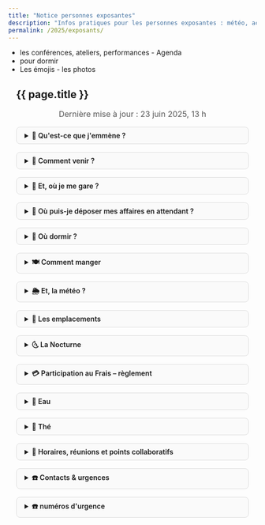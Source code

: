 ```yaml
---
title: "Notice personnes exposantes"
description: "Infos pratiques pour les personnes exposantes : météo, accès, emplacements, participation, repas, eau…"
permalink: /2025/exposants/
---
```


<style>
.wrapper { max-width: 50rem; margin: 0 auto; padding: 0 1rem; }
.update { text-align:center; font-size: 1rem; color: #555; margin-bottom: 1rem; }
details { margin: 1rem 0; border: 1px solid #ddd; border-radius: 0.5rem; padding: 0.5rem 1rem; background:#fafafa; }
summary { font-weight: 600; cursor: pointer; }
@media print {
  details { page-break-inside: avoid; border:none; background:none; }
  summary { font-weight:bold; font-size:1.1rem; }
}
</style>


- les conférences, ateliers, performances - Agenda
- pour dormir
- Les émojis - les photos


<section class="section">
  <div class="wrapper" markdown="1">

# {{ page.title }}

<p class="update">Dernière mise à jour : 23&nbsp;juin&nbsp;2025, 13 h</p>

<details markdown="1">
<summary>🎒 Qu'est-ce que j'emmène ?</summary>

Ta Checklist :

Le nécessaire :
- ✔️ Remplir [ce document](https://gongfucha.frama.space/s/HJs2GbXzk8LdtNH) pour que l'on puisse gérer ton arrivée
- ✔️ Thermos (grand volume si possible)
- ✔️ Crème solaire, chapeau
- ✔️ De quoi protéger tes pièces, tes thés du soleil ou de la pluie, humidité
- ✔️ De quoi habiller le sol des espaces (coussins d'assises, tapis en jonc, sisal, etc.) rester dans des tons unis et nature
- ✔️ De quoi s'habiller le jour, la nuit, et s'adapter à la météo
- ✔️ De quoi manger en dehors de la nocturne
- ✔️ Lampe torche ou frontale

Pour être confort :
- ✔️ Bouilloire
- ✔️ Maillot de bain (se baigner à la rivière est possible)
- ✔️ Anti-moustiques - (il n'y en a vraiment pas beaucoup)

</details>

<details markdown="1">
<summary>🎍 Comment venir ?</summary>
- Le parc aux bambous est orechestré par Ifa et Didier
- [Accès](https://parcauxbambous.com/#acces)
- sur le site du festival : [venir au parc](https://festival.gongfucha.fr/2025/venir-parc-aux-bambous/)
- Adresse GPS : [Le Parc aux bambous](https://osm.org/go/xVMb2MvF0--)
- Adresse : Le Parc Aux Bambous Broques • 09500 Lapenne Ariège Pyrénées
- Coordonnées : 43° 08′ 44.85″ N (43.145869 N) - 01° 43′ 53.61″ E (01.730409 E)  
- Covoiturage : sur [ce document](https://gongfucha.frama.space/s/HJs2GbXzk8LdtNH) 
</details>

<details markdown="1">
<summary>📍 Et, où je me gare ?</summary>
  - Merci de noter votre arrivée sur [ce document](https://gongfucha.frama.space/s/HJs2GbXzk8LdtNH)
  - ⚠️ Pas sur le Parking Visiteur
  - Parking des personnes exposantes
    - c'est là : Broques hameau, 09500 Lapenne
    - le **mercredi et le jeudi**, si besoin vous pourrez vous avancer dans le parc pour décharger
  - ⚠️ Faites bien attention à ne pas gêner l'accès aux autres véhicules
</details>

<details markdown="1">
<summary>📍 Où puis-je déposer mes affaires en attendant ?</summary>
    - précisément [ici](https://www.openstreetmap.org/way/320530535#map=18/43.146086/1.730685)
    - c'est au bout du chemin Broques qui mène au parking des exposants, la batisse est la maison de Didier et Ifa. Vous passer le tunnel en bambou, et sur votre gauche vous verrez la porte de la cave. Les affaires du festival sont sur la gauche, sur des palettes, trouvez-vous une petite place.
</details>

<details markdown="1">
<summary>📍 Où dormir ?</summary>
  - Pour les personnes qui souhaitent dormir dans leurs véhicules
  - il y a un champ qui fait la jonxtion entre le chemin Broques et la rivière et qui appartient à Didier et Ifa  
    - Parking des personnes exposantes
        - c'est là : Broques hameau, 09500 Lapenne
        - le **mercredi et le jeudi**, si besoin vous pourrez vous avancer dans le parc pour décharger
</details>

<details markdown="1">
<summary>🍽️ Comment manger</summary>

- [Repas midi](/2025/restauration) assurés par **Miki &amp; Fred** (option végane possible) — 17 € menu complet  
- Possible de commander pour le soir également, dans la limite des portions disponibles
- Réservez :
  - directement à leur espace dans le parc à côté du centre du village - (près du grand acacia)
  - en ligne : <https://boutique.gongfucha.fr/products/tick6_ticket-assiette-et-dessert-miki-and-fred/>  

Pour faire les courses :
- à 2 km - [La grange aux abeilles](https://www.pyreneescathares.com/offres/la-grange-aux-abeilles-lapenne-fr-4600560/)
- à 7 km _ Les Pujols - Boulangerie et routier
- à Pamiers (~13 km)
  - [SoBio](https://www.sobio.fr/magasin/so-bio-pamiers)
  - [BioCoop](https://www.biocooplesmyrtilles.com/presentation-horaires-itineraires-biocoop-les-myrtilles.html)
  - Grandes surfaces et tout commerces
- à Mirepoix (~20 km)  
  - [Bio Monde](https://magasins.biomonde.fr/occitanie/ariege/mirepoix/biomonde-la-verte-doc-mirepoix-65)
  - nombreux restaurants
  - tout commerces

</details>

<details markdown="1">
<summary>🌦️ Et, la météo ?</summary>

Prévision :

| Jour        | Conditions  | Min / Max °C |
| ----------- | ----------- | ------------ |
| Jeudi 26    | Peu nuageux | 19 / 28      |
| Vendredi 27 | Ensoleillé  | 17 / 28      |
| Samedi 28   | Ensoleillé  | 17 / 29      |
| Dimanche 29 | Ensoleillé  | 18 / 30      |
 
- [météo france](https://meteofrance.com/previsions-meteo-france/lapenne/09500)
- [météo blue](https://www.meteoblue.com/fr/meteo/semaine/la-bastide-de-lordat_france_3011274)

**En cas de pluie ?**
Les espaces ne sont pas abrités : si la pluie s’invite, retrouvons-nous à l’accueil pour un thé chaud et des discussions en attendant l’accalmie. Les visiteurs seront naturellement moins nombreux.

</details>

<details markdown="1">
<summary>📍 Les emplacements</summary>
Téléchargez le **plan PDF** mis à jour (lien en haut de votre stand). Les emplacements sont numérotés ; un bénévole vous accueille entre 7 h 30 et 9 h pour l’installation.
</details>

<details markdown="1">
<summary>🌜 La Nocturne</summary>
- [voir les informations](/2025/nocturne/)
- une personne par espace est invitée à la Nocturne 
- [billet](https://boutique.gongfucha.fr/products/tick7_billet-nocturne-festival/)
- Nous proposons de vous présenter la nocturne vendredi soir à 18h45
</details>

<details markdown="1">
<summary>💳 Participation au Frais – règlement</summary>

- Cette année la Participation au Frais est fixée à **90 €** pour les trois jours  
- Modes de paiement : 
  - virement - IBAN BE50 9671 9604 2218
  - espèces ou CB sur l'espace de Yalin - GongFuCha boutique
  - CB envoi d'un email avec un lien de paiement
- Merci de régler avant le samedi 28 juin, 12 h
- Avez-vous besoin d'une facture ? (si oui, préciser les coordonnées)
</details>

<details markdown="1">
<summary>🚰 Eau</summary>
Pour faire du thé il faut de l'eau
- Point d’eau chaude sous l'acacia au centre du village 
- On essaye comme pour la seconde édition de proposer de l'eau de source
  - cueillie toute fraîche à Sengouagneich
- Pour récupérer de l'eau chaude pour vos thés :
  - avec vos thermos au point : eau chaude
  - avec un brasero

</details>

<details markdown="1">
<summary>🚰 Thé</summary>
 - Pour les personnes exposantes, nous proposons :
   - Sì Jì Chūn - (du nom du cultivar)
   - première récolte : avril 2025
   - lieu : Nantou
   - Mme Lin Su Yan
   - Prix : 10 euros - 50 grammes
</details>

<details markdown="1">
<summary>👥 Horaires, réunions et points collaboratifs</summary>

- Ouverture du parc aux personnes visiteuses :
  - ouverture : 11h
  - fermeture : 18h

- jeudi à 18h45 :
  - un point collaboratif : questions/réponses et partage d'informations
  - Lieu sous l'acacia - place du village
  - Durée : 40 minutes

- vendredi à 18h45 :
  - un atelier pour préparer les deux rites : GongFuCha et WuWo
  - Lieu sous l'acacia - place du village
  - Durée : 40 minutes

- vendredi à 19h30
  - proposition de **repas partagés** 

- une **rétrospective** est programmée le dimanche matin à 10h pile (parce que c'est serré ;) )
  - Lieu sous l'acacia - place du village
  - Durée : 1 heure
  - Déroulée :
    - ce qui s'est passée
    - ce qui s'est pas très bien passé - (frustrations)
    - ce qui s'est bien passé - (célébration)
    - les actions pour la prochaine édition

</details>

<details markdown="1">
<summary>☎️ Contacts &amp; urgences</summary>

- Logistique :
  - **Yalin** - 06 66 08 11 88 - yalin@gongfucha.fr
  - **Louna** - 06 16 47 33 77 - langloislouna@gmail.com 
  - **Stéphane** - stephane@gongfucha.fr
- Parc aux bambous :
  - **Didier ou Ifa** - 05 61 60 52 11 - parcauxbambous09@gmail.com
- Si c'est important :
  - Criez Stéphane, ou demandez à une personne qui porte un badge 工夫茶 où il est

</details>

<details markdown="1">
<summary>☎️ numéros d'urgence</summary>
- **Police** - le 17 pour signaler une infraction qui nécessite l'intervention immédiate des forces de l'ordre
- **Pompiers** - le 18 pour signaler une situation de péril ou un accident concernant des biens ou des personnes et obtenir une intervention rapide
- **SAMU** - le 15 pour obtenir l'intervention d'une équipe médicale lors d'une situtation de détresse vitale ainsi que pour être redirigé vers un organisme de permanence de soin
- **par message** - le 114 si vous êtes victime ou témoin d'une situation d'urgence qui nécessite l'intervention des services de secours
- **centre anti-poison** : En cas d'intoxication. Que ce soit à cause d'une allergie inquiétante, d'une ingestion de produits ménagers ou d'une trop grande dose de médicaments

- Pharmacie de la tour - 9 rue Du 8 Mai 1945 09100 La Tour Du Crieu (~10 km)
- Pharmacie Dde Milliane - 68 Bd Alsace Lorraine 09100 Pamiers - 0561670182 (~13 km)

**Comment signaler une urgence** :
- Où vous trouvez-vous ? Indiquez le lieu le plus précisément possible pour permettre aux secours de vous trouver rapidement (ville, rue,
numéro, étage, code d’accès à l’immeuble si nécessaire, etc.) ;
- Que se passe-t-il ? Indiquez la nature du problème (feu, malaise, accident, etc.), le nombre et l'état des victimes ;
- Y a-t-il un risque que les choses s’aggravent ? Evoquez les risques éventuels d’incendie, d’explosion ou d’effondrement ;
- Répondez aux questions qui vous seront posées par la personne que vous aurez au téléphone.
- Ne raccrochez jamais le premier ! La personne qui a pris en charge votre appel vous dira quand elle a toutes les informations nécessaires.
- Donnez votre numéro de téléphone et si possible, restez sur place, en sécurité, pour guider les secours
</details>

  </div>
</section>